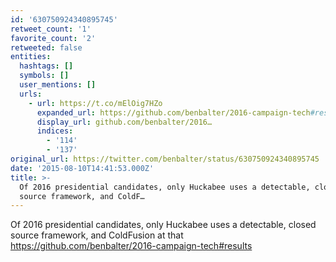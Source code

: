 ```yaml
---
id: '630750924340895745'
retweet_count: '1'
favorite_count: '2'
retweeted: false
entities:
  hashtags: []
  symbols: []
  user_mentions: []
  urls:
    - url: https://t.co/mElOig7HZo
      expanded_url: https://github.com/benbalter/2016-campaign-tech#results
      display_url: github.com/benbalter/2016…
      indices:
        - '114'
        - '137'
original_url: https://twitter.com/benbalter/status/630750924340895745
date: '2015-08-10T14:41:53.000Z'
title: >-
  Of 2016 presidential candidates, only Huckabee uses a detectable, closed
  source framework, and ColdF…
---
```


Of 2016 presidential candidates, only Huckabee uses a detectable, closed source framework, and ColdFusion at that https://github.com/benbalter/2016-campaign-tech#results